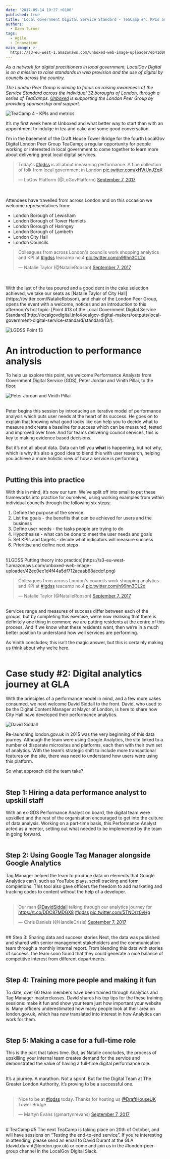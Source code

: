 ```yaml
---
date: '2017-09-14 10:27 +0100'
published: true
title: 'Local Government Digital Service Standard - TeaCamp #4: KPIs and metrics'
authors:
  - Dawn Turner
tags:
  - Agile
  - Innovation
main_image: >-
  https://s3-eu-west-1.amazonaws.com/unboxed-web-image-uploader/eb41d06a9298c08481b80e843ad3f7a9.png
---
```

<i>As a network for digital practitioners in local government, LocalGov Digital is on a mission to raise standards in web provision and the use of digital by councils across the country.<br/>

The London Peer Group is aiming to focus on raising awareness of the Service Standard across the individual 32 boroughs of London, through a series of TeaCamps. [Unboxed](https://unboxed.co/) is supporting the London Peer Group by providing sponsorship and support.</i><br/>

![TeaCamp 4 - KPIs and metrics](https://s3-eu-west-1.amazonaws.com/unboxed-web-image-uploader/90c9d61a14e7c4bd5c156875ce4c8c18.png)
<br/>

It’s my first week here at Unboxed and what better way to start than with an appointment to indulge in tea and cake and some good conversation.<br/>

I’m in the basement of the Draft House Tower Bridge for the fourth LocalGov Digital London Peer Group TeaCamp; a regular opportunity for people working or interested in local government to come together to learn more about delivering great local digital services.<br/>

<blockquote class="twitter-tweet tw-align-center"><p lang="en" dir="ltr">Today&#39;s <a href="https://twitter.com/hashtag/lgdss?src=hash">#lgdss</a> is all about measuring performance. A fine collection of folk from local government in London <a href="https://t.co/xHVtUnJZqX">pic.twitter.com/xHVtUnJZqX</a></p>&mdash; LoGov Platform (@LoGovPlatform) <a href="https://twitter.com/LoGovPlatform/status/905831478227066880">September 7, 2017</a></blockquote>
<script async src="//platform.twitter.com/widgets.js" charset="utf-8"></script>
<br/>

<br/>
Attendees have travelled from across London and on this occasion we welcome representatives from:<br/>

- London Borough of Lewisham
- London Borough of Tower Hamlets
- London Borough of Haringey
- London Borough of Lambeth
- London City Hall
- London Councils

<blockquote class="twitter-tweet tw-align-center"><p lang="en" dir="ltr">Colleagues from across London&#39;s councils work shopping analytics and KPI at <a href="https://twitter.com/hashtag/lgdss?src=hash">#lgdss</a> teacamp no.4 <a href="https://t.co/n99hn3CL2d">pic.twitter.com/n99hn3CL2d</a></p>&mdash; Natalie Taylor (@NatalieRobson) <a href="https://twitter.com/NatalieRobson/status/905826509528719367">September 7, 2017</a></blockquote>
<script async src="//platform.twitter.com/widgets.js" charset="utf-8"></script>
<br/>

<br/>
With the last of the tea poured and a good dent in the cake selection achieved, we take our seats as [Natalie Taylor of City Hall](https://twitter.com/NatalieRobson), and chair of the London Peer Group, opens the event with a welcome, notices and an introduction to this afternoon’s hot topic: [Point #13 of the Local Government Digital Service Standard](http://localgovdigital.info/localgov-digital-makers/outputs/local-government-digital-service-standard/standard/13/):<br/>

![LGDSS Point 13](https://s3-eu-west-1.amazonaws.com/unboxed-web-image-uploader/38dd6c112efb8c90a8d09044cb64450a.png)
<br/>

# An introduction to performance analysis
To help us explore this point, we welcome Performance Analysts from Government Digital Service (GDS), Peter Jordan and Vinith Pillai, to the floor.<br/>

![Peter Jordan and Vinith Pillai](https://s3-eu-west-1.amazonaws.com/unboxed-web-image-uploader/18ae02a961fb3651b0c5ad59b90dc7d3.png)

<br/>
Peter begins this session by introducing an iterative model of performance analysis which puts user needs at the heart of its success. He goes on to explain that knowing what good looks like can help you to decide what to measure and create a baseline for success which can be measured, tested and improved over time. And for teams delivering council services, this is key to making evidence based decisions.<br/>

But it’s not all about data. Data can tell you <b>what</b> is happening, but not <i>why</i>, which is why it’s also a good idea to blend this with user research, helping you achieve a more holistic view of how a service is performing.<br/>
<br/>

## Putting this into practice
With this in mind, it’s now our turn. We’ve split off into small to put these frameworks into practice for ourselves, using working examples from within individual councils through the following six steps:<br/>

1. Define the purpose of the service
2. List the goals - the benefits that can be achieved for users and the business
3. Define user needs - the tasks people are trying to do
4. Hypothesise - what can be done to meet the user needs and goals
5. Set KPIs and targets - decide what indicators will measure success
6. Prioritise and define next steps

<br/>
![LGDSS Putting theory into practice](https://s3-eu-west-1.amazonaws.com/unboxed-web-image-uploader/42ec0ec1d4f44a5df712acaab68acdcf.png)
<br/>

<blockquote class="twitter-tweet tw-align-center"><p lang="en" dir="ltr">Colleagues from across London&#39;s councils work shopping analytics and KPI at <a href="https://twitter.com/hashtag/lgdss?src=hash">#lgdss</a> teacamp no.4 <a href="https://t.co/n99hn3CL2d">pic.twitter.com/n99hn3CL2d</a></p>&mdash; Natalie Taylor (@NatalieRobson) <a href="https://twitter.com/NatalieRobson/status/905826509528719367">September 7, 2017</a></blockquote>
<script async src="//platform.twitter.com/widgets.js" charset="utf-8"></script>

<br/>
Services range and measures of success differ between each of the groups, but by completing this exercise, we’re now realising that there is definitely one thing in common; we are putting residents at the centre of this process. And if we know what these residents want, then we’re in a much better position to understand how well services are performing.<br/>

As Vinith concludes; this isn’t the magic answer, but this is certainly making us think about why we’re here.<br/>
<br/>

# Case study #2: Digital analytics journey at GLA
With the principles of a performance model in mind, and a few more cakes consumed, we next welcome David Siddall to the front. David, who used to be the Digital Content Manager at Mayor of London, is here to share how City Hall have developed their performance analytics.<br/>

![David Siddall](https://s3-eu-west-1.amazonaws.com/unboxed-web-image-uploader/e053fb4324c5ac2179f5e9ee6112f79a.png)
<br/>

Re-launching london.gov.uk in 2015 was the very beginning of this data journey. Although the team were using Google Analytics, the site linked to a number of disparate microsites and platforms, each then with their own set of analytics. With the team’s strategic shift to include more transactional features on the site, there was need to understand how users were using this platform.<br/>

So what approach did the team take?<br/>
<br/>

## Step 1: Hiring a data performance analyst to upskill staff
With an ex-GDS Performance Analyst on board, the digital team were upskilled and the rest of the organisation encouraged to get into the culture of data analysis. Working on a part-time basis, this Performance Analyst acted as a mentor, setting out what needed to be implemented by the team in going forward.<br/>
<br/>

## Step 2: Using Google Tag Manager alongside Google Analytics
Tag Manager helped the team to produce data on elements that Google Analytics can’t, such as YouTube plays, scroll tracking and form completions. This tool also gave officers the freedom to add marketing and tracking codes to content without the help of a developer.<br/>
<br/>

<blockquote class="twitter-tweet tw-align-center"><p lang="en" dir="ltr">Our man <a href="https://twitter.com/DavidSiddall">@DavidSiddall</a> talking through our analytics journey for <a href="https://t.co/DDC87MDGX8">https://t.co/DDC87MDGX8</a> <a href="https://twitter.com/hashtag/lgdss?src=hash">#lgdss</a> <a href="https://t.co/5TNOrz0yHg">pic.twitter.com/5TNOrz0yHg</a></p>&mdash; Chris Daniels (@HandleCrisis) <a href="https://twitter.com/HandleCrisis/status/905834808663826435">September 7, 2017</a></blockquote>
<script async src="//platform.twitter.com/widgets.js" charset="utf-8"></script>

<br/>
## Step 3: Sharing data and success stories
Next, the data was published and shared with senior management stakeholders and the communication team through a monthly internal report. From blending this data with stories of success, the team soon found that they could generate a nice balance of competitive interest from different departments.<br/>
<br/>

## Step 4: Training more people and making it fun
To date, over 60 team members have been trained through Analytics and Tag Manager masterclasses. David shares his top tips for the these training sessions: make it fun and show your team just how important your website is. Many officers underestimated how many people look at their area on london.gov.uk, which has now translated into interest in how Analytics can work for them.<br/>
<br/>

## Step 5: Making a case for a full-time role
This is the part that takes time. But, as Natalie concludes, the process of upskilling your internal team creates demand for the service and demonstrated the value of having a full-time digital performance role.<br/>
<br/>

It’s a journey. A marathon. Not a sprint. But for the Digital Team at The Greater London Authority, it’s proving to be a successful one.<br/>
<br/>

<blockquote class="twitter-tweet tw-align-center"><p lang="en" dir="ltr">Nice to be at <a href="https://twitter.com/hashtag/lgdss?src=hash">#lgdss</a> today. Thanks for hosting us <a href="https://twitter.com/DraftHouseUK">@DraftHouseUK</a> Tower Bridge</p>&mdash; Martyn Evans (@martynrevans) <a href="https://twitter.com/martynrevans/status/905834879396581377">September 7, 2017</a></blockquote>
<script async src="//platform.twitter.com/widgets.js" charset="utf-8"></script>

<br/>
# TeaCamp #5
The next TeaCamp is taking place on 20th of October, and will have sessions on “Testing the end-to-end service”. If you're interesting in attending, please send an email to David Durant at the GLA (david.durant@london.gov.uk) or come and join us in the #london-peer-group channel in the LocalGov Digital Slack.
